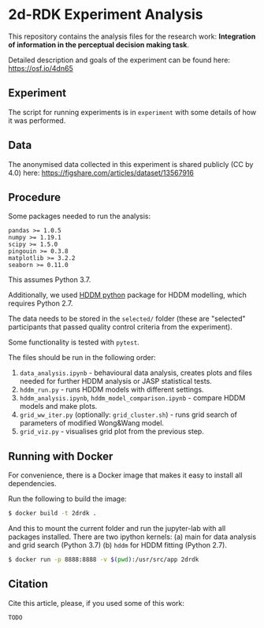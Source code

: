 # 2d-RDK Experiment Analysis

This repository contains the analysis files for the research work:
**Integration of information in the perceptual decision making task**.

Detailed description and goals of the experiment can be found here: https://osf.io/4dn65

## Experiment

The script for running experiments is in `experiment` with some details of how it
was performed.

## Data

The anonymised data collected in this experiment is shared publicly (CC by 4.0) here:
https://figshare.com/articles/dataset/13567916

## Procedure

Some packages needed to run the analysis:

```
pandas >= 1.0.5
numpy >= 1.19.1
scipy >= 1.5.0
pingouin >= 0.3.8
matplotlib >= 3.2.2
seaborn >= 0.11.0
```

This assumes Python 3.7.

Additionally, we used [HDDM python](http://ski.clps.brown.edu/hddm_docs/) package for HDDM modelling, which requires Python 2.7.

The data needs to be stored in the `selected/` folder (these are "selected" participants that passed quality control criteria from the experiment).

Some functionality is tested with `pytest`.

The files should be run in the following order:

1. `data_analysis.ipynb` - behavioural data analysis, creates plots and files needed for further HDDM analysis or JASP statistical tests.
2. `hddm_run.py` - runs HDDM models with different settings.
3. `hddm_analysis.ipynb`, `hddm_model_comparison.ipynb` - compare HDDM models and make plots.
4. `grid_ww_iter.py` (optionally: `grid_cluster.sh`) - runs grid search of parameters of modified Wong&Wang model.
5. `grid_viz.py` - visualises grid plot from the previous step.

## Running with Docker

For convenience, there is a Docker image that makes it easy to install all dependencies.

Run the following to build the image:

```sh
$ docker build -t 2drdk .
```

And this to mount the current folder and run the jupyter-lab with all packages installed. There are two ipython kernels: 
(a) main for data analysis and grid search (Python 3.7)
(b) `hddm` for HDDM fitting (Python 2.7).

```sh
$ docker run -p 8888:8888 -v $(pwd):/usr/src/app 2drdk
```

## Citation

Cite this article, please, if you used some of this work:

```
TODO
```
